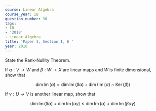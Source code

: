 ```yaml
---
course: Linear Algebra
course_year: IB
question_number: 36
tags:
- IB
- '2018'
- Linear Algebra
title: 'Paper 1, Section I, E '
year: 2018
---
```




State the Rank-Nullity Theorem.

If $\alpha: V \rightarrow W$ and $\beta: W \rightarrow X$ are linear maps and $W$ is finite dimensional, show that

$$\operatorname{dim} \operatorname{Im}(\alpha)=\operatorname{dim} \operatorname{Im}(\beta \alpha)+\operatorname{dim}(\operatorname{Im}(\alpha) \cap \operatorname{Ker}(\beta))$$

If $\gamma: U \rightarrow V$ is another linear map, show that

$$\operatorname{dim} \operatorname{Im}(\beta \alpha)+\operatorname{dim} \operatorname{Im}(\alpha \gamma) \leqslant \operatorname{dim} \operatorname{Im}(\alpha)+\operatorname{dim} \operatorname{Im}(\beta \alpha \gamma)$$